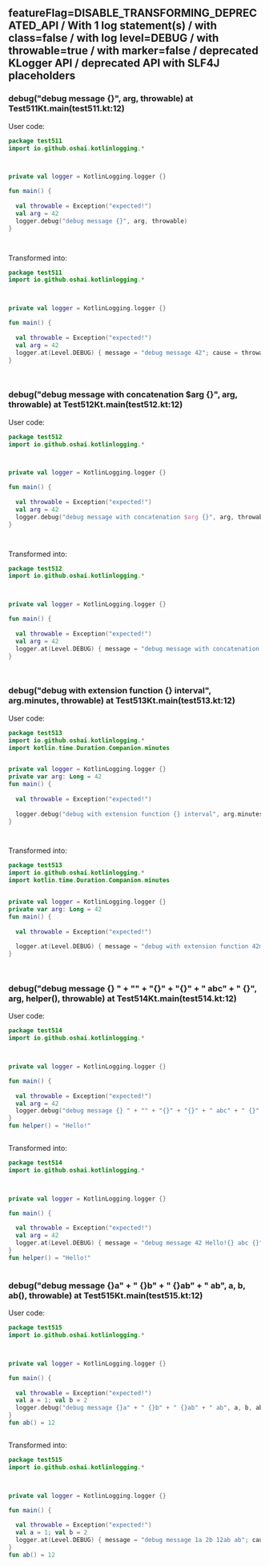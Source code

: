 ## featureFlag=DISABLE_TRANSFORMING_DEPRECATED_API / With 1 log statement(s) / with class=false / with log level=DEBUG / with throwable=true / with marker=false / deprecated KLogger API / deprecated API with SLF4J placeholders



###  debug("debug message {}", arg, throwable) at Test511Kt.main(test511.kt:12)

User code:
```kotlin
package test511
import io.github.oshai.kotlinlogging.*



private val logger = KotlinLogging.logger {}

fun main() {
  
  val throwable = Exception("expected!")
  val arg = 42
  logger.debug("debug message {}", arg, throwable)
}




```
  
Transformed into:
```kotlin
package test511
import io.github.oshai.kotlinlogging.*



private val logger = KotlinLogging.logger {}

fun main() {
  
  val throwable = Exception("expected!")
  val arg = 42
  logger.at(Level.DEBUG) { message = "debug message 42"; cause = throwable; internalCompilerData = KLoggingEventBuilder.InternalCompilerData(messageTemplate = "debug message {}")
}




```

###  debug("debug message with concatenation $arg {}", arg, throwable) at Test512Kt.main(test512.kt:12)

User code:
```kotlin
package test512
import io.github.oshai.kotlinlogging.*



private val logger = KotlinLogging.logger {}

fun main() {
  
  val throwable = Exception("expected!")
  val arg = 42
  logger.debug("debug message with concatenation $arg {}", arg, throwable)
}




```
  
Transformed into:
```kotlin
package test512
import io.github.oshai.kotlinlogging.*



private val logger = KotlinLogging.logger {}

fun main() {
  
  val throwable = Exception("expected!")
  val arg = 42
  logger.at(Level.DEBUG) { message = "debug message with concatenation 42 42"; cause = throwable; internalCompilerData = KLoggingEventBuilder.InternalCompilerData(messageTemplate = "debug message with concatenation 42 {}")
}




```

###  debug("debug with extension function {} interval", arg.minutes, throwable) at Test513Kt.main(test513.kt:12)

User code:
```kotlin
package test513
import io.github.oshai.kotlinlogging.*
import kotlin.time.Duration.Companion.minutes


private val logger = KotlinLogging.logger {}
private var arg: Long = 42
fun main() {
  
  val throwable = Exception("expected!")
  
  logger.debug("debug with extension function {} interval", arg.minutes, throwable)
}




```
  
Transformed into:
```kotlin
package test513
import io.github.oshai.kotlinlogging.*
import kotlin.time.Duration.Companion.minutes


private val logger = KotlinLogging.logger {}
private var arg: Long = 42
fun main() {
  
  val throwable = Exception("expected!")
  
  logger.at(Level.DEBUG) { message = "debug with extension function 42m interval"; cause = throwable; internalCompilerData = KLoggingEventBuilder.InternalCompilerData(messageTemplate = "debug with extension function {} interval")
}




```

###  debug("debug message {} " + "" + "{}" + "{}" + " abc" + " {}", arg, helper(), throwable) at Test514Kt.main(test514.kt:12)

User code:
```kotlin
package test514
import io.github.oshai.kotlinlogging.*



private val logger = KotlinLogging.logger {}

fun main() {
  
  val throwable = Exception("expected!")
  val arg = 42
  logger.debug("debug message {} " + "" + "{}" + "{}" + " abc" + " {}", arg, helper(), throwable)
}
fun helper() = "Hello!"



```
  
Transformed into:
```kotlin
package test514
import io.github.oshai.kotlinlogging.*



private val logger = KotlinLogging.logger {}

fun main() {
  
  val throwable = Exception("expected!")
  val arg = 42
  logger.at(Level.DEBUG) { message = "debug message 42 Hello!{} abc {}"; cause = throwable; internalCompilerData = KLoggingEventBuilder.InternalCompilerData(messageTemplate = "debug message {} {}{} abc {}")
}
fun helper() = "Hello!"



```

###  debug("debug message {}a" + " {}b" + " {}ab" + " ab", a, b, ab(), throwable) at Test515Kt.main(test515.kt:12)

User code:
```kotlin
package test515
import io.github.oshai.kotlinlogging.*



private val logger = KotlinLogging.logger {}

fun main() {
  
  val throwable = Exception("expected!")
  val a = 1; val b = 2
  logger.debug("debug message {}a" + " {}b" + " {}ab" + " ab", a, b, ab(), throwable)
}
fun ab() = 12



```
  
Transformed into:
```kotlin
package test515
import io.github.oshai.kotlinlogging.*



private val logger = KotlinLogging.logger {}

fun main() {
  
  val throwable = Exception("expected!")
  val a = 1; val b = 2
  logger.at(Level.DEBUG) { message = "debug message 1a 2b 12ab ab"; cause = throwable; internalCompilerData = KLoggingEventBuilder.InternalCompilerData(messageTemplate = "debug message {}a {}b {}ab ab")
}
fun ab() = 12



```
